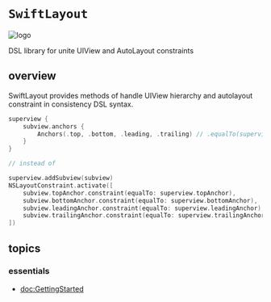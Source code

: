 # ``SwiftLayout``

![logo](swiftlayout-logo.png)

DSL library for unite UIView and AutoLayout constraints


## overview

SwiftLayout provides methods of handle UIView hierarchy and autolayout constraint in consistency DSL syntax.

```swift
superview {
    subview.anchors {
        Anchors(.top, .bottom, .leading, .trailing) // .equalTo(superview)
    }
}

// instead of

superview.addSubview(subview)
NSLayoutConstraint.activate([
    subview.topAnchor.constraint(equalTo: superview.topAnchor),
    subview.bottomAnchor.constraint(equalTo: superview.bottomAnchor),
    subview.leadingAnchor.constraint(equalTo: superview.leadingAnchor),
    subview.trailingAnchor.constraint(equalTo: superview.trailingAnchor)
])
```

## topics

### essentials

- <doc:GettingStarted>
